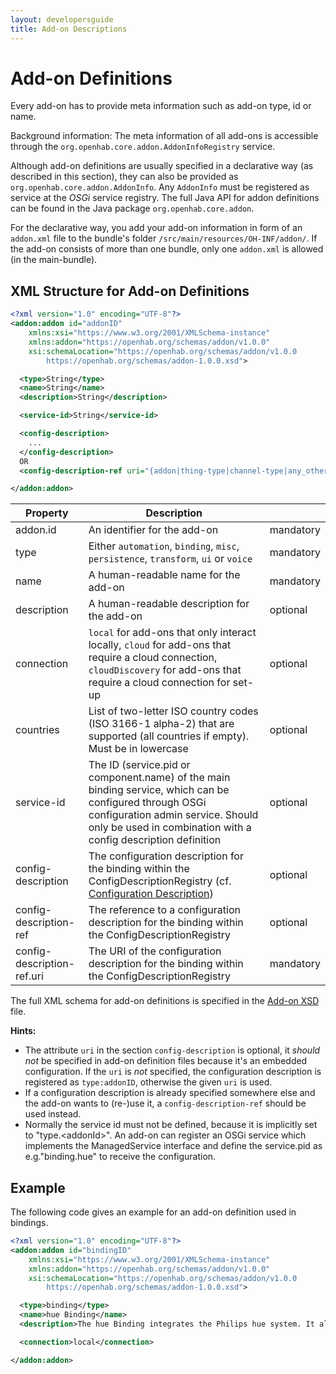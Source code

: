 ```yaml
---
layout: developersguide
title: Add-on Descriptions
---
```


# Add-on Definitions

Every add-on has to provide meta information such as add-on type, id or name.

Background information: The meta information of all add-ons is accessible through the `org.openhab.core.addon.AddonInfoRegistry` service.

Although add-on definitions are usually specified in a declarative way (as described in this section), they can also be provided as `org.openhab.core.addon.AddonInfo`.
Any `AddonInfo` must be registered as service at the *OSGi* service registry.
The full Java API for addon definitions can be found in the Java package `org.openhab.core.addon`.

For the declarative way, you add your add-on information in form of an `addon.xml` file to the bundle's folder `/src/main/resources/OH-INF/addon/`.
If the add-on consists of more than one bundle, only one `addon.xml` is allowed (in the main-bundle).

## XML Structure for Add-on Definitions

```xml
<?xml version="1.0" encoding="UTF-8"?>
<addon:addon id="addonID"
    xmlns:xsi="https://www.w3.org/2001/XMLSchema-instance"
    xmlns:addon="https://openhab.org/schemas/addon/v1.0.0"
    xsi:schemaLocation="https://openhab.org/schemas/addon/v1.0.0
        https://openhab.org/schemas/addon-1.0.0.xsd">

  <type>String</type>
  <name>String</name>
  <description>String</description>

  <service-id>String</service-id>

  <config-description>
    ...
  </config-description>
  OR
  <config-description-ref uri="{addon|thing-type|channel-type|any_other}:addonID:..." />

</addon:addon>
```

| Property                   | Description                                                                                                                                                                                                   |           |
| -------------------------- | ------------------------------------------------------------------------------------------------------------------------------------------------------------------------------------------------------------- | --------- |
| addon.id                   | An identifier for the add-on                                                                                                                                                                                  | mandatory |
| type                       | Either `automation`, `binding`, `misc`, `persistence`, `transform`, `ui` or `voice`                                                                                                                           | mandatory |
| name                       | A human-readable name for the add-on                                                                                                                                                                          | mandatory |
| description                | A human-readable description for the add-on                                                                                                                                                                   | optional  |
| connection                 | `local` for add-ons that only interact locally, `cloud` for add-ons that require a cloud connection, `cloudDiscovery` for add-ons that require a cloud connection for set-up                                  | optional  |
| countries                  | List of two-letter ISO country codes (ISO 3166-1 alpha-2) that are supported (all countries if empty). Must be in lowercase                                                                                   | optional  |
| service-id                 | The ID (service.pid or component.name) of the main binding service, which can be configured through OSGi configuration admin service. Should only be used in combination with a config description definition | optional  |
| config-description         | The configuration description for the binding within the ConfigDescriptionRegistry (cf. [Configuration Description](config-xml.html))                                                                         | optional  |
| config-description-ref     | The reference to a configuration description for the binding within the ConfigDescriptionRegistry                                                                                                             | optional  |
| config-description-ref.uri | The URI of the configuration description for the binding within the ConfigDescriptionRegistry                                                                                                                 | mandatory |

The full XML schema for add-on definitions is specified in the [Add-on XSD](https://openhab.org/schemas/addon-1.0.0.xsd) file.

**Hints:**

- The attribute `uri` in the section `config-description` is optional, it *should not* be specified in add-on definition files because it's an embedded configuration. If the `uri` is *not* specified, the configuration description is registered as `type:addonID`, otherwise the given `uri` is used.
- If a configuration description is already specified somewhere else and the add-on wants to (re-)use it, a `config-description-ref` should be used instead.
- Normally the service id must not be defined, because it is implicitly set to "type.&lt;addonId&gt;".
  An add-on can register an OSGi service which implements the ManagedService interface and define the service.pid as e.g."binding.hue" to receive the configuration.

## Example

The following code gives an example for an add-on definition used in bindings.

```xml
<?xml version="1.0" encoding="UTF-8"?>
<addon:addon id="bindingID"
    xmlns:xsi="https://www.w3.org/2001/XMLSchema-instance"
    xmlns:addon="https://openhab.org/schemas/addon/v1.0.0"
    xsi:schemaLocation="https://openhab.org/schemas/addon/v1.0.0
        https://openhab.org/schemas/addon-1.0.0.xsd">

  <type>binding</type>
  <name>hue Binding</name>
  <description>The hue Binding integrates the Philips hue system. It allows to control hue bulbs.</description>

  <connection>local</connection>

</addon:addon>
```
